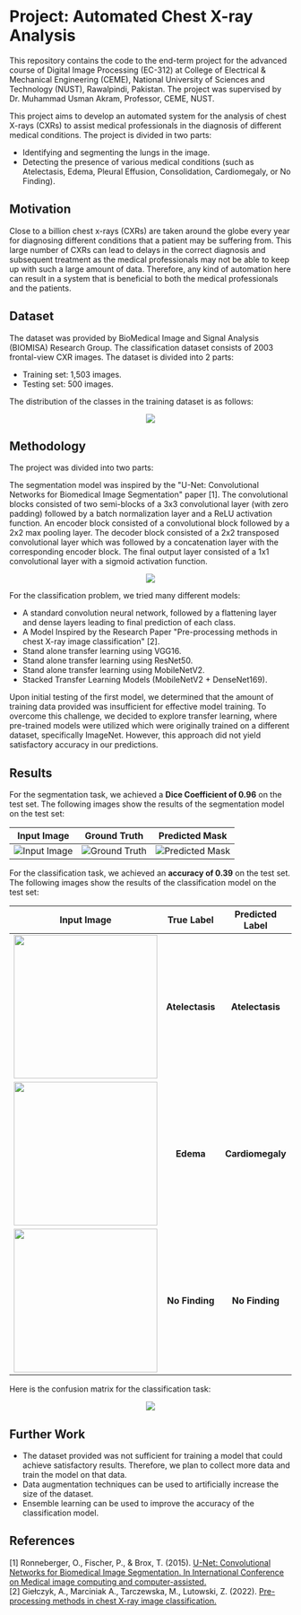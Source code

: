 # Project: Automated Chest X-ray Analysis

This repository contains the code to the end-term project for the advanced course of Digital Image Processing (EC-312) at College of Electrical & Mechanical Engineering (CEME), National University of Sciences and Technology (NUST), Rawalpindi, Pakistan. The project was supervised by Dr. Muhammad Usman Akram, Professor, CEME, NUST.

This project aims to develop an automated system for the analysis of chest X-rays (CXRs) to assist medical professionals in the diagnosis of different medical conditions. The project is divided in two parts:

* Identifying and segmenting the lungs in the image.
* Detecting the presence of various medical conditions (such as Atelectasis, Edema, Pleural Effusion, Consolidation, Cardiomegaly, or No Finding).

## Motivation

Close to a billion chest x-rays (CXRs) are taken around the globe every year for diagnosing different conditions that a patient may be suffering from. This large number of CXRs can lead to delays in the correct diagnosis and subsequent treatment as the medical professionals may not be able to keep up with such a large amount of data. Therefore, any kind of automation here can result in a system that is beneficial to both the medical professionals and the patients.

## Dataset

The dataset was provided by BioMedical Image and Signal Analysis (BIOMISA) Research Group. The classification dataset consists of 2003 frontal-view CXR images. The dataset is divided into 2 parts:

* Training set: 1,503 images.
* Testing set: 500 images.

The distribution of the classes in the training dataset is as follows:

<p align="center">
  <img src="https://iili.io/HNlFNIV.png" />
</p>

## Methodology
The project was divided into two parts:

The segmentation model was inspired by the "U-Net: Convolutional Networks for Biomedical Image Segmentation" paper [1]. The convolutional blocks consisted of two semi-blocks of a 3x3 convolutional layer (with zero padding) followed by a batch normalization layer and a ReLU activation function. An encoder block consisted of a convolutional block followed by a 2x2 max pooling layer. The decoder block consisted of a 2x2 transposed convolutional layer which was followed by a concatenation layer with the corresponding encoder block. The final output layer consisted of a 1x1 convolutional layer with a sigmoid activation function.

<p align="center">
  <img src="https://iili.io/HNc80aR.png" />
</p>

For the classification problem, we tried many different models:

* A standard convolution neural network, followed by a flattening layer and dense layers leading to final prediction of each class.
* A Model Inspired by the Research Paper "Pre-processing methods in chest X-ray image classification" [2].
* Stand alone transfer learning using VGG16.
* Stand alone transfer learning using ResNet50.
* Stand alone transfer learning using MobileNetV2.
* Stacked Transfer Learning Models (MobileNetV2 + DenseNet169).

Upon initial testing of the first model, we determined that the amount of training data provided was insufficient for effective model training. To overcome this challenge, we decided to explore transfer learning, where pre-trained models were utilized which were originally trained on a different dataset, specifically ImageNet. However, this approach did not yield satisfactory accuracy in our predictions.

## Results

For the segmentation task, we achieved a **Dice Coefficient of 0.96** on the test set. The following images show the results of the segmentation model on the test set:

Input Image            | Ground Truth           | Predicted Mask 
:-------------------------:|:-------------------------:|:-------------------------:
![Input Image](https://iili.io/HNcruUJ.png)  |  ![Ground Truth](https://iili.io/HNcrOW7.png)  |  ![Predicted Mask](https://iili.io/HNcrvfe.png)


For the classification task, we achieved an **accuracy of 0.39** on the test set. The following images show the results of the classification model on the test set:

Input Image            | True Label           | Predicted Label 
:-----:|:-------------------------:|:-------------------------:
<img src="https://iili.io/HNcsecX.jpg" width="256" height="256">  |  **Atelectasis**  |  **Atelectasis**
<img src="https://iili.io/HN1bDj1.md.jpg" width="256" height="256">  |  **Edema**  |  **Cardiomegaly**
<img src="https://iili.io/HN1pHx9.jpg" width="256" height="256">  |  **No Finding**  |  **No Finding**

Here is the confusion matrix for the classification task:

<p align="center">
  <img src="https://iili.io/HN1ZsYN.png" />
</p>

## Further Work

* The dataset provided was not sufficient for training a model that could achieve satisfactory results. Therefore, we plan to collect more data and train the model on that data.
* Data augmentation techniques can be used to artificially increase the size of the dataset.
* Ensemble learning can be used to improve the accuracy of the classification model.

## References

[1] Ronneberger, O., Fischer, P., & Brox, T. (2015). [U-Net: Convolutional Networks for Biomedical Image Segmentation. In International Conference on Medical image computing and computer-assisted.](https://arxiv.org/abs/1505.04597) \
[2] Giełczyk, A., Marciniak A., Tarczewska, M., Lutowski, Z. (2022). [Pre-processing methods in chest X-ray image classification.](https://doi.org/10.1371/journal.pone.0265949)
